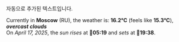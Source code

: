 
자동으로 추가된 텍스트입니다.

<!--START_SECTION:weather:moscow-->
Currently in **Moscow** (RU), the weather is: **16.2°C** (feels like **15.3°C**), ***overcast clouds***<br/>
On *April 17, 2025*, the *sun rises* at 🌅**05:19** and *sets* at 🌇**19:38**.
<!--END_SECTION:weather-->
